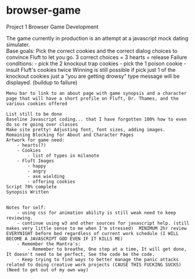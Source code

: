 # browser-game
Project 1 Browser Game Development

The game currently in production is an attempt at a javascript mock dating simulater.   
    Base goals:
        Pick the correct cookies and the correct dialog choices to convince Fluft to let you go.
        3 correct choices = 3 hearts = release
        Failure conditions:
         - pick the 2 knockout trap cookies
         - pick the 1 poison cookie
         - insult Fluft's cookies twice
         Winning is still possible if pick just 1 of the knockout cookies just a "you are getting drowsy" type message will be displayed. (buildup to failure)

    Menu bar to link to an about page with game synopsis and a character page that will have a short profile on Fluft, Dr. Thames, and the various cookies offered

    List still to be done
    Baseline Javascript coding... that I have forgotten 100% how to even do so re going over classes
    Make site pretty! Adjusting font, font sizes, adding images.
    Remaining Blocking for About and Character Pages
    Artwork for game need:
        - hearts(?)
        - Cookies
            - list of types in milanote
        - Fluft Images
            - happy
            - angry
            - axe wielding
            - offering cookies
    Script 70% complete
    Synopsis Written

    
    Notes for self:
        - using css for animation ability is still weak need to keep reviewing.
        - continue using w3 and other sources for javascript help. (still makes very little sense to me when I'm stressed)  MINIMUM 2hr review EVERYNIGHT before bed regardless of current work schedule (I WILL BECOME A JAVASCRIPT GOD EVEN IF IT KILLS ME)
        - Remember the Mantra's:
            - Remember to breathe, One step at a time, It will get done, It doesn't need to be perfect, See the code be the code.
        - Keep trying to find ways to better manage the panic attacks related to doing creative work projects (CAUSE THIS FUCKING SUCKS)(Need to get out of my own way)